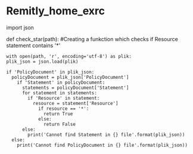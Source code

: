 # Remitly_home_exrc

import json

def check_star(path):
    #Creating a funkction which checks if Resource statement contains '*'
    
    with open(path, 'r', encoding='utf-8') as plik:
    plik_json = json.load(plik)
    
    if 'PolicyDocument' in plik_json:
      policyDocument = plik_json['PolicyDocument']
        if 'Statement' in policyDocument:
          statements = policyDocument['Statement']
          for statement in statements:
            if 'Resource' in statement:
              resource = statement['Resource']
                if resource == '*':
                  return True
                else:
                  return False
          else:
            print('Cannot find Statement in {} file'.format(plik_json))
      else:
        print('Cannot find PolicyDocument in {} file'.format(plik_json))





